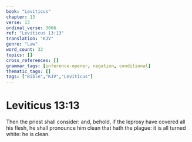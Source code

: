 ```yaml
---
book: "Leviticus"
chapter: 13
verse: 13
ordinal_verse: 3066
ref: "Leviticus 13:13"
translation: "KJV"
genre: "Law"
word_count: 32
topics: []
cross_references: []
grammar_tags: [inference-opener, negation, conditional]
thematic_tags: []
tags: ["Bible","KJV","Leviticus"]
---
```


# Leviticus 13:13

Then the priest shall consider: and, behold, if the leprosy have covered all his flesh, he shall pronounce him clean that hath the plague: it is all turned white: he is clean.
